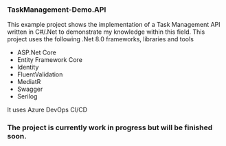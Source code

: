 ### TaskManagement-Demo.API 

This example project shows the implementation of a Task Management API written in C#/.Net to demonstrate my knowledge within this field.
This project uses the following .Net 8.0 frameworks, libraries and tools
  - ASP.Net Core
  - Entity Framework Core
  - Identity
  - FluentValidation
  - MediatR
  - Swagger
  - Serilog
    
It uses Azure DevOps CI/CD

### The project is currently work in progress but will be finished soon.
